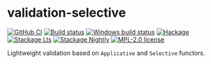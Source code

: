 # validation-selective

[![GitHub CI](https://github.com/kowainik/validation-selective/workflows/CI/badge.svg)](https://github.com/kowainik/validation-selective/actions)
[![Build status](https://img.shields.io/travis/kowainik/validation-selective.svg?logo=travis)](https://travis-ci.org/kowainik/validation-selective)
[![Windows build status](https://ci.appveyor.com/api/projects/status/github/kowainik/validation-selective?branch=master&svg=true)](https://ci.appveyor.com/project/kowainik/validation-selective)
[![Hackage](https://img.shields.io/hackage/v/validation-selective.svg?logo=haskell)](https://hackage.haskell.org/package/validation-selective)
[![Stackage Lts](http://stackage.org/package/validation-selective/badge/lts)](http://stackage.org/lts/package/validation-selective)
[![Stackage Nightly](http://stackage.org/package/validation-selective/badge/nightly)](http://stackage.org/nightly/package/validation-selective)
[![MPL-2.0 license](https://img.shields.io/badge/license-MPL--2.0-blue.svg)](LICENSE)

Lightweight validation based on `Applicative` and `Selective` functors.
